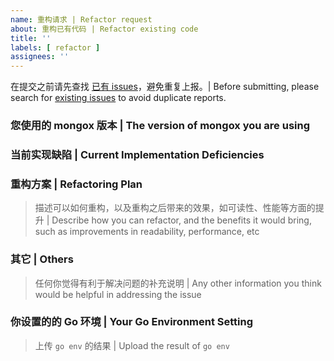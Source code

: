 ```yaml
---
name: 重构请求 | Refactor request
about: 重构已有代码 | Refactor existing code
title: ''
labels: [ refactor ]
assignees: ''
---
```


在提交之前请先查找 [已有 issues](https://github.com/chenmingyong0423/go-mongox/issues)，避免重复上报。| Before submitting, please search for [existing issues](https://github.com/chenmingyong0423/go-mongox/issues) to avoid duplicate reports.

### 您使用的 mongox 版本 | The version of mongox you are using

### 当前实现缺陷 | Current Implementation Deficiencies

### 重构方案 | Refactoring Plan
> 描述可以如何重构，以及重构之后带来的效果，如可读性、性能等方面的提升 | Describe how you can refactor, and the benefits it would bring, such as improvements in readability, performance, etc

### 其它 | Others
> 任何你觉得有利于解决问题的补充说明 | Any other information you think would be helpful in addressing the issue

### 你设置的的 Go 环境 | Your Go Environment Setting
> 上传 `go env` 的结果 | Upload the result of `go env`
